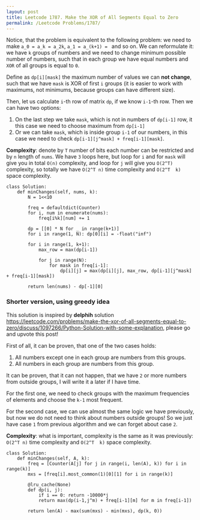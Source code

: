 ```yaml
---
layout: post
title: Leetcode 1787. Make the XOR of All Segments Equal to Zero
permalink: /Leetcode Problems/1787/
---
```


Notice, that the problem is equivalent to the following problem: we need to make `a_0 = a_k = a_2k`, `a_1 = a_(k+1) = ` and so on. We can reformulate it: we have `k` groups of numbers and we need to change minimum possible number of numbers, such that in each group we have equal numbers and `XOR` of all groups is equal to `0`.

Define as `dp[i][mask]` the maximum number of values we can **not change**, such that we have `mask` is XOR of first `i` groups (it is easier to work with maximums, not minimums, because groups can have different size).

Then, let us calculate `i`-th row of matrix `dp`, if we know `i-1`-th row. Then we can have two options:

1. On the last step we take `mask`, which is not in numbers of `dp[i-1]` row, it this case we need to choose maximum from `dp[i-1]`
2. Or we can take `mask`, which is inside group `i-1` of our numbers, in this case we need to check `dp[i-1][j^mask] + freq[i-1][mask]`.

**Complexity**: denote by `T` number of bits each number can be restricted and by `n` length of `nums`. We have `3` loops here, but loop for `i` and for `mask` will give you in total `O(n)` complexity, and loop for `j` will give you `O(2^T)` complexity, so totally we have `O(2^T n)` time complexity and `O(2^T  k)` space complexity.

```
class Solution:
    def minChanges(self, nums, k):
        N = 1<<10
        
        freq = defaultdict(Counter)
        for i, num in enumerate(nums):
            freq[i%k][num] += 1
            
        dp = [[0] * N for _ in range(k+1)] 
        for i in range(1, N): dp[0][i] = -float("inf")
            
        for i in range(1, k+1):
            max_row = max(dp[i-1])
            
            for j in range(N):
                for mask in freq[i-1]:
                    dp[i][j] = max(dp[i][j], max_row, dp[i-1][j^mask] + freq[i-1][mask])
            
        return len(nums) - dp[-1][0]
```

### Shorter version, using greedy idea

This solution is inspired by **delphih** solution https://leetcode.com/problems/make-the-xor-of-all-segments-equal-to-zero/discuss/1097266/Python-Solution-with-some-explanation, please go and upvote this post!

First of all, it can be proven, that one of the two cases holds:
1. All numbers except one in each group are numbers from this groups.
2. All numbers in each group are numbers from this group.

It can be proven, that it can not happen, that we have `2` or more numbers from outside groups, I will write it a later if I have time.

For the first one, we need to check groups with the maximum frequencies of elements and choose the `k-1` most frequent. 

For the second case, we can use almost the same logic we have previously, but now we do not need to think about numbers outside groups! So we just have case `1` from previous algorithm and we can forget about case `2`.

**Complexity**: what is important, complexity is the same as it was previously: `O(2^T n)` time complexity and `O(2^T  k)` space complexity.

```
class Solution:
    def minChanges(self, A, k):
        freq = [Counter(A[j] for j in range(i, len(A), k)) for i in range(k)]
        mxs = [freq[i].most_common(1)[0][1] for i in range(k)]

        @lru_cache(None)
        def dp(i, j):
            if i == 0: return -10000*j  
            return max(dp(i-1,j^m) + freq[i-1][m] for m in freq[i-1])

        return len(A) - max(sum(mxs) - min(mxs), dp(k, 0))
```